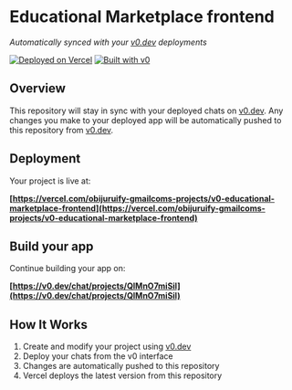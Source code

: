 # Educational Marketplace frontend

*Automatically synced with your [v0.dev](https://v0.dev) deployments*

[![Deployed on Vercel](https://img.shields.io/badge/Deployed%20on-Vercel-black?style=for-the-badge&logo=vercel)](https://vercel.com/obijuruify-gmailcoms-projects/v0-educational-marketplace-frontend)
[![Built with v0](https://img.shields.io/badge/Built%20with-v0.dev-black?style=for-the-badge)](https://v0.dev/chat/projects/QlMnO7miSil)

## Overview

This repository will stay in sync with your deployed chats on [v0.dev](https://v0.dev).
Any changes you make to your deployed app will be automatically pushed to this repository from [v0.dev](https://v0.dev).

## Deployment

Your project is live at:

**[https://vercel.com/obijuruify-gmailcoms-projects/v0-educational-marketplace-frontend](https://vercel.com/obijuruify-gmailcoms-projects/v0-educational-marketplace-frontend)**

## Build your app

Continue building your app on:

**[https://v0.dev/chat/projects/QlMnO7miSil](https://v0.dev/chat/projects/QlMnO7miSil)**

## How It Works

1. Create and modify your project using [v0.dev](https://v0.dev)
2. Deploy your chats from the v0 interface
3. Changes are automatically pushed to this repository
4. Vercel deploys the latest version from this repository